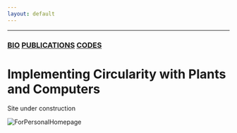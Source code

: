 ```yaml
---
layout: default
---
```


---

### [BIO](./Bio.html)   [PUBLICATIONS](./another-page.html)   [CODES](./another-page.html)

# Implementing Circularity with Plants and Computers

 Site under construction

![ForPersonalHomepage](https://github.com/fedezocco/fedezocco.github.io/assets/62107909/5ffc4d12-0d07-471e-a1d5-c5efcaaa12af)

